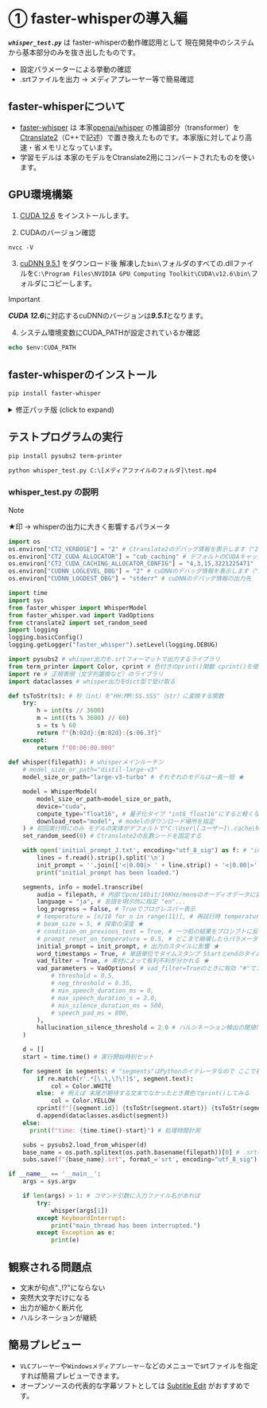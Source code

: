 # ① faster-whisperの導入編
***```whisper_test.py```*** は faster-whisperの動作確認用として 現在開発中のシステムから基本部分のみを抜き出したものです。
- 設定パラメーターによる挙動の確認
- .srtファイルを出力 -> メディアプレーヤー等で簡易確認
  
## faster-whisperについて
- [faster-whisper](https://github.com/SYSTRAN/faster-whisper) は 本家[openai/whisper](https://github.com/openai/whisper) の推論部分（transformer）を [Ctranslate2](https://github.com/OpenNMT/CTranslate2/)（C++で記述）で置き換えたものです。本家版に対してより高速・省メモリとなっています。
- 学習モデルは 本家のモデルをCtranslate2用にコンバートされたものを使います。

## GPU環境構築
1. [CUDA 12.6](https://developer.nvidia.com/cuda-downloads?target_os=Windows&target_arch=x86_64&target_version=11&target_type=exe_local) をインストールします。

2. CUDAのバージョン確認
```ps
nvcc -V
```

3. [cuDNN 9.5.1](https://developer.nvidia.com/cudnn-downloads?target_os=Windows&target_arch=x86_64&target_version=Agnostic&cuda_version=12) をダウンロード後 解凍した```bin\```フォルダのすべての.dllファイルを```C:\Program Files\NVIDIA GPU Computing Toolkit\CUDA\v12.6\bin\```フォルダにコピーします。
> [!IMPORTANT]
> ***CUDA 12.6***に対応するcuDNNのバージョンは***9.5.1***となります。
>
4. システム環境変数にCUDA_PATHが設定されているか確認
```ps
echo $env:CUDA_PATH
```
## faster-whisperのインストール
```ps
pip install faster-whisper
```
<details>
<summary>修正パッチ版 (click to expand)</summary>
  
### initial_prompt 修正パッチ版のインストール
  
```ps
pip install --force-reinstall "faster-whisper @ https://github.com/gogoyubari/faster-whisper/archive/refs/heads/master.tar.gz"
```

</details>

## テストプログラムの実行
```ps
pip install pysubs2 term-printer
```
```ps
python whisper_test.py C:\[メディアファイルのフォルダ]\test.mp4
```
### whisper_test.py の説明
> [!NOTE]
> ★印 -> whisperの出力に大きく影響するパラメータ

```py
import os
os.environ["CT2_VERBOSE"] = "2" # Ctranslate2のデバッグ情報を表示します（"2"でlog_lebel=DEBUG）
os.environ["CT2_CUDA_ALLOCATOR"] = "cub_caching" # デフォルトのCUDAキャッシングにメモリリークの疑い？（調査中）別のGPUキャシュ方法を指定しています
os.environ["CT2_CUDA_CACHING_ALLOCATOR_CONFIG"] = "4,3,15,3221225471"
os.environ["CUDNN_LOGLEVEL_DBG"] = "2" # cuDNNのデバッグ情報を表示します（"2"でlog_lebel=WARNING）
os.environ["CUDNN_LOGDEST_DBG"] = "stderr" # cuDNNのデバッグ情報の出力先

import time
import sys
from faster_whisper import WhisperModel
from faster_whisper.vad import VadOptions
from ctranslate2 import set_random_seed
import logging
logging.basicConfig()
logging.getLogger("faster_whisper").setLevel(logging.DEBUG)

import pysubs2 # whisper出力を.srtフォーマットで出力するライブラリ
from term_printer import Color, cprint # 色付きのprint()関数 cprint()を使う
import re # 正規表現（文字列置換など）のライブラリ
import dataclasses # whisper出力をdict型で受け取る

def tsToStr(ts): # 秒（int）を"HH:MM:SS.SSS"（str）に変換する関数
    try:
        h = int(ts // 3600)
        m = int((ts % 3600) // 60)
        s = ts % 60
        return f"{h:02d}:{m:02d}:{s:06.3f}"
    except:
        return f"00:00:00.000"
    
def whisper(filepath): # whisperメインルーチン
    # model_size_or_path="distil-large-v3"
    model_size_or_path="large-v3-turbo" # それぞれのモデルは一長一短 ★

    model = WhisperModel(
        model_size_or_path=model_size_or_path,
        device="cuda",
        compute_type="float16", # 量子化タイプ "int8_float16"にすると軽くなるが精度が落ちる ★
        download_root="model", # modelのダウンロード場所を指定
    ) # 初回実行時にのみ モデルの実体がデフォルトで"C:\User\[ユーザー]\.cache\huggingface\hub\"にダウンロードされる（ダウンロード場所は別途指定可能）
    set_random_seed(0) # Ctranslate2の乱数シードを固定する

    with open('initial_prompt_J.txt', encoding="utf_8_sig") as f: # "initial_prompt"を準備する
        lines = f.read().strip().split('\n')
        init_prompt = ''.join(['<|0.00|> ' + line.strip() + '<|0.00|>' for line in lines]) # プロンプトにダミーのタイムスタンプtokenを挿入
        print("initial_prompt has been loaded.")

    segments, info = model.transcribe(
        audio = filepath, # 内部でpcm/16bit/16KHz/monoのオーディオデータに変換するので、入力ファイルのフォーマットは何でもOK
        language = "ja", # 言語を明示的に指定 "en"...
        log_progress = False, # Trueでプログレスバー表示
        # temperature = [n/10 for n in range(11)], # 再試行時 temperatureを0.1ステップで増加させる
        # beam_size = 5, # 探索の深度 ★
        # condition_on_previous_text = True, # 一つ前の結果をプロンプトに反映するかどうか ★
        # prompt_reset_on_temperature = 0.5, # どこまで崩壊したらパラメータをリセットするか ★
        initial_prompt = init_prompt, # 出力のスタイルに影響 ★
        word_timestamps = True, # 単語単位でタイムスタンプ Startとendのタイムが正確になる ★
        vad_filter = True, # 素材によって有利不利が分かれる ★
        vad_parameters = VadOptions( # vad_filter=Trueのときに有効 "#"でコメントアウトした設定はデフォルト値となる ★
            # threshold = 0.5,
            # neg_threshold = 0.35,
            # min_speech_duration_ms = 0,
            # max_speech_duration_s = 2.0,
            # min_silence_duration_ms = 500,
            # speech_pad_ms = 800,
        ),
        hallucination_silence_threshold = 2.0 # ハルシネーション検出の閾値(sec) ★
    )

    d = []
    start = time.time() # 実行開始時刻セット

    for segment in segments: # "segments"はPythonのイテレータなので ここで初めて実行される
        if re.match(r'.*[\.\,\?\!]$', segment.text):
            col = Color.WHITE
        else:　# 例えば 末尾が期待する文末でなかったとき黄色でprint()してみる
            col = Color.YELLOW
        cprint(f"[{segment.id}] {tsToStr(segment.start)} {tsToStr(segment.end)} {segment.text}", attrs=[col]) # デバッグ用出力
        d.append(dataclasses.asdict(segment))
    else:
      print(f"time: {time.time()-start}") # 処理時間計測

    subs = pysubs2.load_from_whisper(d)
    base_name = os.path.splitext(os.path.basename(filepath))[0] # .srtのファイル名は入力ファイル名を流用
    subs.save(f"{base_name}.srt", format_='srt', encoding="utf_8_sig") # .srtの文字コードはUTF-8 BOM付（Windowsメディアプレーヤーの都合）

if __name__ == '__main__':
    args = sys.argv

    if len(args) > 1: # コマンド引数に入力ファイル名があれば
        try:
            whisper(args[1])
        except KeyboardInterrupt:
            print("main_thread has been interrupted.")
        except Exception as e:
            print(e)
```
## 観察される問題点
- 文末が句点".,!?"にならない
- 突然大文字だけになる
- 出力が細かく断片化
- ハルシネーションが継続

## 簡易プレビュー
- ```VLCプレーヤー```や```Windowsメディアプレーヤー```などのメニューでsrtファイルを指定すれば簡易プレビューできます。
- オープンソースの代表的な字幕ソフトとしては [Subtitle Edit](https://github.com/SubtitleEdit/subtitleedit/releases) がおすすめです。
